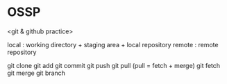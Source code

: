 # OSSP

<git & github practice>

local : working directory + staging area + local repository
remote : remote repository

git clone
git add
git commit
git push
git pull
(pull = fetch + merge)
git fetch
git merge
git branch
